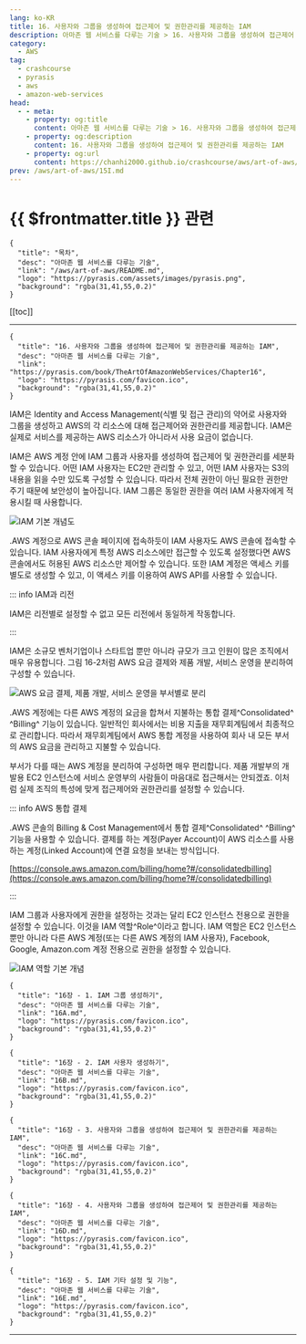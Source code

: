 ```yaml
---
lang: ko-KR
title: 16. 사용자와 그룹을 생성하여 접근제어 및 권한관리를 제공하는 IAM
description: 아마존 웹 서비스를 다루는 기술 > 16. 사용자와 그룹을 생성하여 접근제어 및 권한관리를 제공하는 IAM
category:
  - AWS
tag: 
  - crashcourse
  - pyrasis
  - aws 
  - amazon-web-services
head:
  - - meta:
    - property: og:title
      content: 아마존 웹 서비스를 다루는 기술 > 16. 사용자와 그룹을 생성하여 접근제어 및 권한관리를 제공하는 IAM
    - property: og:description
      content: 16. 사용자와 그룹을 생성하여 접근제어 및 권한관리를 제공하는 IAM
    - property: og:url
      content: https://chanhi2000.github.io/crashcourse/aws/art-of-aws/16.html
prev: /aws/art-of-aws/15I.md
---
```


# {{ $frontmatter.title }} 관련

```component VPCard
{
  "title": "목차",
  "desc": "아마존 웹 서비스를 다루는 기술",
  "link": "/aws/art-of-aws/README.md",
  "logo": "https://pyrasis.com/assets/images/pyrasis.png",
  "background": "rgba(31,41,55,0.2)"
}
```

[[toc]]

---

```component VPCard
{
  "title": "16. 사용자와 그룹을 생성하여 접근제어 및 권한관리를 제공하는 IAM",
  "desc": "아마존 웹 서비스를 다루는 기술",
  "link": "https://pyrasis.com/book/TheArtOfAmazonWebServices/Chapter16",
  "logo": "https://pyrasis.com/favicon.ico",
  "background": "rgba(31,41,55,0.2)"
}
```

IAM은 Identity and Access Management(식별 및 접근 관리)의 약어로 사용자와 그룹을 생성하고 <FontIcon icon="fa-brands fa-aws"/>AWS의 각 리소스에 대해 접근제어와 권한관리를 제공합니다. IAM은 실제로 서비스를 제공하는 AWS 리소스가 아니라서 사용 요금이 없습니다.

IAM은 <FontIcon icon="fa-brands fa-aws"/>AWS 계정 안에 IAM 그룹과 사용자를 생성하여 접근제어 및 권한관리를 세분화할 수 있습니다. 어떤 IAM 사용자는 EC2만 관리할 수 있고, 어떤 IAM 사용자는 S3의 내용을 읽을 수만 있도록 구성할 수 있습니다. 따라서 전체 권한이 아닌 필요한 권한만 주기 때문에 보안성이 높아집니다. IAM 그룹은 동일한 권한을 여러 IAM 사용자에게 적용시킬 때 사용합니다.

![IAM 기본 개념도](https://pyrasis.com/assets/images/TheArtOfAmazonWebServicesChapter16/1.png)

.<FontIcon icon="fa-brands fa-aws"/>AWS 계정으로 <FontIcon icon="fa-brands fa-aws"/>AWS 콘솔 페이지에 접속하듯이 IAM 사용자도 AWS 콘솔에 접속할 수 있습니다. IAM 사용자에게 특정 AWS 리소스에만 접근할 수 있도록 설정했다면 AWS 콘솔에서도 허용된 AWS 리소스만 제어할 수 있습니다. 또한 IAM 계정은 액세스 키를 별도로 생성할 수 있고, 이 액세스 키를 이용하여 AWS API를 사용할 수 있습니다.

::: info IAM과 리전

IAM은 리전별로 설정할 수 없고 모든 리전에서 동일하게 작동합니다.

:::

IAM은 소규모 벤처기업이나 스타트업 뿐만 아니라 규모가 크고 인원이 많은 조직에서 매우 유용합니다. 그림 16-2처럼 AWS 요금 결제와 제품 개발, 서비스 운영을 분리하여 구성할 수 있습니다.

![<FontIcon icon="fa-brands fa-aws"/>AWS 요금 결제, 제품 개발, 서비스 운영을 부서별로 분리](https://pyrasis.com/assets/images/TheArtOfAmazonWebServicesChapter16/2.png)

.<FontIcon icon="fa-brands fa-aws"/>AWS 계정에는 다른 <FontIcon icon="fa-brands fa-aws"/>AWS 계정의 요금을 합쳐서 지불하는 통합 결제^Consolidated^ ^Billing^ 기능이 있습니다. 일반적인 회사에서는 비용 지출을 재무회계팀에서 최종적으로 관리합니다. 따라서 재무회계팀에서 <FontIcon icon="fa-brands fa-aws"/>AWS 통합 계정을 사용하여 회사 내 모든 부서의 <FontIcon icon="fa-brands fa-aws"/>AWS 요금을 관리하고 지불할 수 있습니다.

부서가 다를 때는 <FontIcon icon="fa-brands fa-aws"/>AWS 계정을 분리하여 구성하면 매우 편리합니다. 제품 개발부의 개발용 EC2 인스턴스에 서비스 운영부의 사람들이 마음대로 접근해서는 안되겠죠. 이처럼 실제 조직의 특성에 맞게 접근제어와 권한관리를 설정할 수 있습니다.

::: info <FontIcon icon="fa-brands fa-aws"/>AWS 통합 결제

.<FontIcon icon="fa-brands fa-aws"/>AWS 콘솔의 Billing & Cost Management에서 통합 결제^Consolidated^ ^Billing^ 기능을 사용할 수 있습니다. 결제를 하는 계정(Payer Account)이 <FontIcon icon="fa-brands fa-aws"/>AWS 리소스를 사용하는 계정(Linked Account)에 연결 요청을 보내는 방식입니다.

[https://console.aws.amazon.com/billing/home?#/consolidatedbilling](https://console.aws.amazon.com/billing/home?#/consolidatedbilling)<!-- TODO: add VPCard -->

:::

IAM 그룹과 사용자에게 권한을 설정하는 것과는 달리 EC2 인스턴스 전용으로 권한을 설정할 수 있습니다. 이것을 IAM 역할^Role^이라고 합니다. IAM 역할은 EC2 인스턴스뿐만 아니라 다른 <FontIcon icon="fa-brands fa-aws"/>AWS 계정(또는 다른 <FontIcon icon="fa-brands fa-aws"/>AWS 계정의 IAM 사용자), Facebook, Google, Amazon.com 계정 전용으로 권한을 설정할 수 있습니다.

![IAM 역할 기본 개념](https://pyrasis.com/assets/images/TheArtOfAmazonWebServicesChapter16/3.png)

```component VPCard
{
  "title": "16장 - 1. IAM 그룹 생성하기",
  "desc": "아마존 웹 서비스를 다루는 기술",
  "link": "16A.md",
  "logo": "https://pyrasis.com/favicon.ico",
  "background": "rgba(31,41,55,0.2)"
}
```

```component VPCard
{
  "title": "16장 - 2. IAM 사용자 생성하기",
  "desc": "아마존 웹 서비스를 다루는 기술",
  "link": "16B.md",
  "logo": "https://pyrasis.com/favicon.ico",
  "background": "rgba(31,41,55,0.2)"
}
```

```component VPCard
{
  "title": "16장 - 3. 사용자와 그룹을 생성하여 접근제어 및 권한관리를 제공하는 IAM",
  "desc": "아마존 웹 서비스를 다루는 기술",
  "link": "16C.md",
  "logo": "https://pyrasis.com/favicon.ico",
  "background": "rgba(31,41,55,0.2)"
}
```

```component VPCard
{
  "title": "16장 - 4. 사용자와 그룹을 생성하여 접근제어 및 권한관리를 제공하는 IAM",
  "desc": "아마존 웹 서비스를 다루는 기술",
  "link": "16D.md",
  "logo": "https://pyrasis.com/favicon.ico",
  "background": "rgba(31,41,55,0.2)"
}
```

```component VPCard
{
  "title": "16장 - 5. IAM 기타 설정 및 기능",
  "desc": "아마존 웹 서비스를 다루는 기술",
  "link": "16E.md",
  "logo": "https://pyrasis.com/favicon.ico",
  "background": "rgba(31,41,55,0.2)"
}
```

---

<TagLinks />